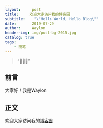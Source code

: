 ```yaml
---
layout:     post
title:     欢迎大家访问我的博客园
subtitle:    "\"Hello World, Hello Blog\""
date:       2019-07-29
author:     Waylon 
header-img: img/post-bg-2015.jpg
catalog: true
tags:
    - 随笔
---
```

> “🙉🙉🙉”
## 前言
大家好！我是Waylon

## 正文
欢迎大家访问我的[博客园](https://www.cnblogs.com/-wanglei/) 




